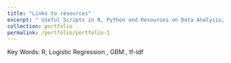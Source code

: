 ```yaml
---
title: "Links to resources"
excerpt: " Useful Scripts in R, Python and Resources on Data Analysis, Machine Learning & Text mining"
collection: portfolio
permalink: /portfolio/portfolio-1
---
```

Key Words: R, Logistic Regression , GBM , tf-idf

